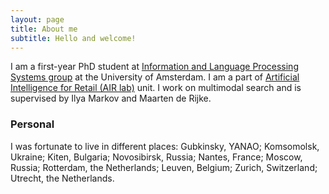 ```yaml
---
layout: page
title: About me
subtitle: Hello and welcome!
---
```


<p>I am a first-year PhD student at <a href="http://ilps.science.uva.nl">Information and Language Processing Systems group</a> at the University of Amsterdam. I am a part of <a href="http://icai.ai/airlab/">Artificial Intelligence for Retail (AIR lab)</a> unit. I work on multimodal search and is supervised by Ilya Markov and Maarten de Rijke.</p>

### Personal
I was fortunate to live in different places: Gubkinsky, YANAO; Komsomolsk, Ukraine; Kiten, Bulgaria; Novosibirsk, Russia; Nantes, France; Moscow, Russia; Rotterdam, the Netherlands; Leuven, Belgium; Zurich, Switzerland; Utrecht, the Netherlands.
